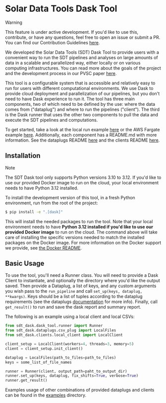 # Solar Data Tools Dask Tool

>[!WARNING]
> This feature is under active development. If you'd like to use this, contribute, or have any
> questions, feel free to open an issue or submit a PR. You can find our Contribution Guidelines
> [here](https://solar-data-tools.readthedocs.io/en/dev/index_dev.html).

We developed the Solar Data Tools (SDT) Dask Tool to provide users with a convenient way to run the SDT
pipelines and analyses on large amounts of data in a scalable and parallelized way, either locally
or on various computing infrastructures. You can read more about the goals of the project and the development process
in our PVSC paper [here](https://drive.google.com/file/d/1uczjlfNChn6qM8hn6ary5NLaR2QmLEhz/view?usp=drive_link).

This tool is a configurable system that is accessible and relatively easy to run for users with different computational environments.
We use Dask to provide cloud deployment and parallelization of our pipelines, but you don't need to have Dask experience to run it. The tool has three main components, two of which need to be defined by the use: where the data comes from ("dataplug") and where to run the pipelines ("client"). The third is
the Dask runner that uses the other two components to pull the data and execute the SDT pipelines and computations.

To get started, take a look at the local run example [here](./examples/tool_demo_local.ipynb) or the AWS Fargate example [here](./examples/tool_demo_fargate.ipynb). Additionally,
each component has a README.md with more information. See the dataplugs README [here](dataplugs/README.md) and the clients README [here](clients/README.md).

## Installation

>[!NOTE]
> The SDT Dask tool only supports Python versions 3.10 to 3.12. If you'd like to use our provided Docker image to run on the cloud,
> your local environment needs to have Python 3.12 installed.

To install the development version of this tool, in a fresh Python environment, run from the root of the project:

```bash
$ pip install -e ".[dask]"
```

This will install the needed packages to run the tool. Note that your local environment needs to have **Python 3.12 installed
if you'd like to use our provided Docker image** to run on the cloud. The command above will take care of installing the specific
versions needed to match the installed packages on the Docker image. For more information on the Docker support we provide,
see [the Docker README](../docker/README.md).

## Basic Usage

To use the tool, you'll need a Runner class. You will need to provide a Dask Client to instantiate, and optionally the directory where you'd like the output saved.
Then provide a Dataplug, a list of keys, and any custom arguments you wish pass to the `run_pipeline` and call `set_up(keys, dataplug, **kwargs)`.
Keys should be a list of tuples according to the dataplug requirements (see the dataplugs [documentation](dataplugs/README.md) for more info).
Finally, call `get_result()` to run and save the dask report and summary report.

The following is an example using a local client and local CSVs:
```python
from sdt_dask.dask_tool.runner import Runner
from sdt_dask.dataplugs.csv_plug import LocalFiles
from sdt_dask.clients.local_client import LocalClient

client_setup = LocalClient(workers=4, threads=3, memory=5)
client = client_setup.init_client()

dataplug = LocalFiles(path_to_files=path_to_files)
keys = some_list_of_file_names

runner = Runner(client, output_path=paht_to_output_dir)
runner.set_up(keys, dataplug, fix_shifts=True, verbose=True)
runner.get_result()
```

Examples usage of other combinations of provided dataplugs and clients can be found in the [examples](examples) directory.
